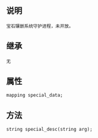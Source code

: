 ## 说明

    宝石镶嵌系统守护进程，未开放。

## 继承

    无

## 属性

    mapping special_data;

## 方法

    string special_desc(string arg);
